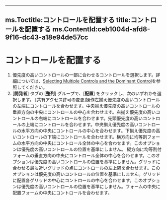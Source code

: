 

---
ms.Toctitle:コントロールを配置する
title:コントロールを配置する
ms.ContentId:ceb1004d-afd8-9f16-dc43-a18e94de57cc
---
# コントロールを配置する





1. 優先度の高いコントロールの一部に合わせるコントロールを選択します。詳細については、[Selecting Multiple Controls and the Dominant Control](b206fb74-2273-73c1-1558-1be91346054f.md)を参照してください。
2. [**開発者**] タブの [**整列**] グループで、[**配置**] をクリックし、次のいずれかを選択します。 [共有アクセス許可の変更]操作左揃え優先度の高いコントロールの左端にコントロールを合わせます。中央揃え優先度の高いコントロールの垂直方向の中央にコントロールの中心を合わせます。右揃え優先度の高いコントロールの右端にコントロールを合わせます。先頭優先度の高いコントロールの上端にコントロールを合わせます。中央揃え優先度の高いコントロールの水平方向の中央にコントロールの中心を合わせます。下揃え優先度の高いコントロールの下端にコントロールを合わせます。横方向に均等割フォームの水平方向の中央にコントロール全体の中心を合わせます。このオプションは優先度の高いコントロールの位置を基準にしません。 縦方向に均等割付フォームの垂直方向の中央にコントロール全体の中心を合わせます。このオプションは優先度の高いコントロールの位置を基準にしません。グリッドに合わせる最も近いグリッドの点にコントロールの左上隅を合わせます。このオプションは優先度の高いコントロールの位置を基準にしません。グリッドに配置各グリッドの中心にコントロールの中心を合わせます。このオプションは優先度の高いコントロールの位置を基準にしません。フォームの中央に配置フォームの中央にコントロールを合わせます。



